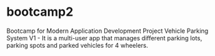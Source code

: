# bootcamp2
Bootcamp for Modern Application Development Project
Vehicle Parking System V1 - It is a multi-user app that manages different parking lots, parking spots and parked vehicles for 4 wheelers.
